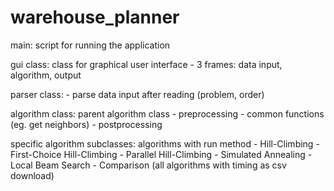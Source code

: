 # warehouse_planner

main: script for running the application

gui class: class for graphical user interface 
    - 3 frames: data input, algorithm, output

parser class:
    - parse data input after reading (problem, order)

algorithm class: parent algorithm class
    - preprocessing
    - common functions (eg. get neighbors)
    - postprocessing

specific algorithm subclasses: algorithms with run method
    - Hill-Climbing
    - First-Choice Hill-Climbing
    - Parallel Hill-Climbing
    - Simulated Annealing
    - Local Beam Search
    - Comparison (all algorithms with timing as csv download)

